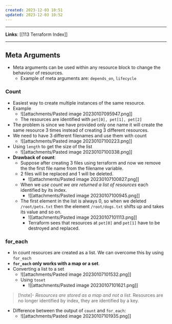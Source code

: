 ```yaml
---
created: 2023-12-03 10:51
updated: 2023-12-03 10:52
---
```

---
**Links**: [[113 Terraform Index]]

---
## Meta Arguments
- Meta arguments can be used within any resource block to change the behaviour of resources.
	- Example of meta arguments are: `depends_on`, `lifecycle`

### Count
- Easiest way to create multiple instances of the same resource.
- Example
	- ![[attachments/Pasted image 20230107095947.png]]
	- The resources are identified with `pet[0], pet[1], pet[2]`
- The problem is since we have provided only one name it will create the same resource 3 times instead of creating 3 different resources.
- We need to have 3 different filenames and use them with count
	- ![[attachments/Pasted image 20230107100223.png]]
- Using `length` to get the size of the list
	- ![[attachments/Pasted image 20230107100338.png]]
- **Drawback of count**:
	- Suppose after creating 3 files using terraform and now we remove the the first file name from the filename variable. 
	- 2 files will be replaced and 1 will be deleted.
		- ![[attachments/Pasted image 20230107100827.png]]
	- When we *use count we are returned a list of resources* each identified by its index.
		- ![[attachments/Pasted image 20230107100945.png]]
	- The first element in the list is always 0, so when we deleted `/root/pets.txt` then the element `/root/dogs.txt` shifts up and takes its value and so on. 
		- ![[attachments/Pasted image 20230107101113.png]]
		- Terraform sees that resources at `pet[0]` and `pet[1]` have to be destroyed and replaced.

### for_each
- In count resources are created as a list. We can overcome this by using `for_each`
- **`for_each` only works with a map or a set**.
- Converting a list to a set
	- ![[attachments/Pasted image 20230107101532.png]]
	- Using `toset`
		- ![[attachments/Pasted image 20230107101621.png]]

> [!note]- *Resources are stored as a map and not a list*.
> Resources are no longer identified by index, they are identified by a key.

- Difference between the output of `count` and `for_each`:
	- ![[attachments/Pasted image 20230107101935.png]]

